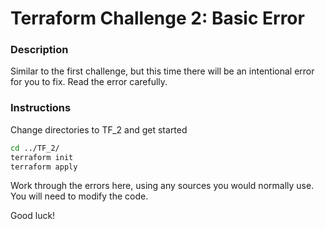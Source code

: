 # Terraform Challenge 2: Basic Error

### Description

Similar to the first challenge, but this time there will be an intentional error for you to fix. Read the error carefully.

### Instructions

Change directories to TF_2 and get started

```bash
cd ../TF_2/
terraform init
terraform apply
```

Work through the errors here, using any sources you would normally use. You will need to modify the code.

Good luck!
